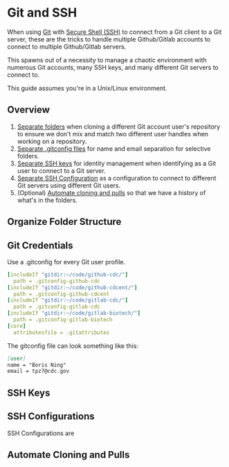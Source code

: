 # Git and SSH

When using [Git](https://git-scm.com/book/en/v2/Getting-Started-What-is-Git%3F) with [Secure Shell (SSH)](https://www.cloudflare.com/learning/access-management/what-is-ssh/) to connect from a Git client to a Git server, these are the tricks to handle multiple Github/Gitlab accounts to connect to multiple Github/Gitlab servers.

This spawns out of a necessity to manage a chaotic environment with numerous Git accounts, many SSH keys, and many different Git servers to connect to.

This guide assumes you're in a Unix/Linux environment.

## Overview

1. [Separate folders](#organize-folder-structure) when cloning a different Git account user's repository to ensure we don't mix and match two different user handles when working on a repository.
1. [Separate .gitconfig files](#git-credentials) for name and email separation for selective folders.
1. [Separate SSH keys](#ssh-keys) for identity management when identifying as a Git user to connect to a Git server.
1. [Separate SSH Configuration](#ssh-configurations) as a configuration to connect to different Git servers using different Git users.
1. (Optional) [Automate cloning and pulls](#automate-cloning-and-pulls) so that we have a history of what's in the folders.

## Organize Folder Structure

## Git Credentials

Use a .gitconfig for every Git user profile.

```yaml
[includeIf "gitdir:~/code/github-cdc/"]
  path = .gitconfig-github-cdc
[includeIf "gitdir:~/code/github-cdcent/"]
  path = .gitconfig-github-cdcent
[includeIf "gitdir:~/code/gitlab-cdc/"]
  path = .gitconfig-gitlab-cdc
[includeIf "gitdir:~/code/gitlab-biotech/"]
  path = .gitconfig-gitlab-biotech
[core]
  attributesfile = .gitattributes
```

The gitconfig file can look something like this:

```markdown
[user]
name = "Boris Ning"
email = tpz7@cdc.gov
```

## SSH Keys

## SSH Configurations

SSH Configurations are

## Automate Cloning and Pulls
